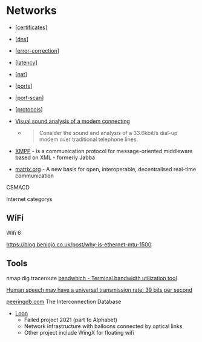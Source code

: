 Networks
========

* [[certificates]]
* [[dns]]
* [[error-correction]]
* [[latency]]
* [[nat]]
* [[ports]]
* [[port-scan]]
* [[protocols]]

* [Visual sound analysis of a modem connecting](https://twitter.com/BrianRoemmele/status/1330376384871501824)
    * > Consider the sound and analysis of a 33.6kbit/s dial-up modem over traditional telephone lines.
* [XMPP](https://en.wikipedia.org/wiki/XMPP) - is a communication protocol for message-oriented middleware based on XML - formerly Jabba
* [matrix.org](https://www.matrix.org/docs/projects/try-matrix-now) - A new basis for open, interoperable, decentralised real-time communication



CSMACD

Internet categorys


WiFi
----

Wifi 6


https://blog.benjojo.co.uk/post/why-is-ethernet-mtu-1500


Tools
-----

nmap
dig
traceroute
[bandwhich - Terminal bandwidth utilization tool](https://github.com/imsnif/bandwhich)




[Human speech may have a universal transmission rate: 39 bits per second](https://www.sciencemag.org/news/2019/09/human-speech-may-have-universal-transmission-rate-39-bits-second)

[peeringdb.com](https://www.peeringdb.com/) The Interconnection Database

* [Loon](https://blog.x.company/loons-final-flight-e9d699123a96)
    * Failed project 2021 (part fo Alphabet)
    * Network infrastructure with balloons connected by optical links
    * Other project include WingX for floating wifi

[//begin]: # "Autogenerated link references for markdown compatibility"
[certificates]: certificates.md "Certificates"
[dns]: dns.md "dns"
[error-correction]: error-correction.md "Error"
[latency]: latency.md "Latency"
[nat]: nat.md "NAT Network Address Translation"
[ports]: ports.md "ports"
[port-scan]: port-scan.md "port-scan"
[protocols]: protocols.md "Protocols"
[//end]: # "Autogenerated link references"
